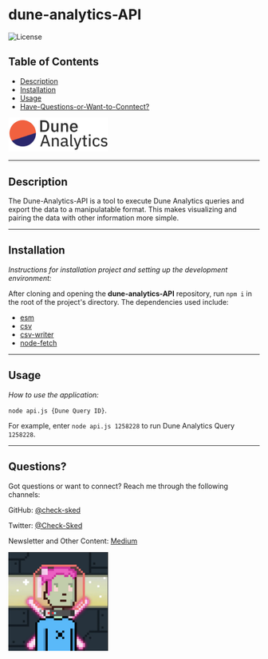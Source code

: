 # dune-analytics-API

![License](https://img.shields.io/badge/license-ISC-blue.svg)

## Table of Contents

- [Description](#description)
- [Installation](#installation)
- [Usage](#usage)
- [Have-Questions-or-Want-to-Conntect?](#questions)

<a href="https://dune.com/home"><img src="./assets/Dune.jpeg" width="200"></a>

---

## Description

The Dune-Analytics-API is a tool to execute Dune Analytics queries and export the data to a manipulatable format. This makes visualizing and pairing the data with other information more simple.

---

## Installation

_Instructions for installation project and setting up the development environment:_

After cloning and opening the **dune-analytics-API** repository, run `npm i` in the root of the project's directory. The dependencies used include:

- [esm](https://www.npmjs.com/package/esm)
- [csv](https://www.npmjs.com/package/csv)
- [csv-writer](https://www.npmjs.com/package/csv-writer)
- [node-fetch](https://www.npmjs.com/package/node-fetch)

---

## Usage

_How to use the application:_

`node api.js {Dune Query ID}`.

For example, enter `node api.js 1258228` to run Dune Analytics Query `1258228`.

---

## Questions?

Got questions or want to connect? Reach me through the following channels:

GitHub: [@check-sked](https://api.github.com/users/check-sked)

Twitter: [@Check-Sked](https://twitter.com/Check_Sked)

Newsletter and Other Content: [Medium](https://medium.com/@torusresearch)

<img src="./assets/pfp.png" alt="drawing" width="200"/>
